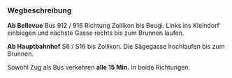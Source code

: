### Wegbeschreibung
**Ab Bellevue** Bus 912 / 916 Richtung Zollikon bis Beugi. Links ins Kleindorf einbiegen und nächste Gasse rechts bis zum Brunnen laufen.

**Ab Hauptbahnhof** S6 / S16 bis Zollikon. Die Sägegasse hochlaufen bis zum Brunnen.

Sowohl Zug als Bus verkehren **alle 15 Min.** in beide Richtungen.